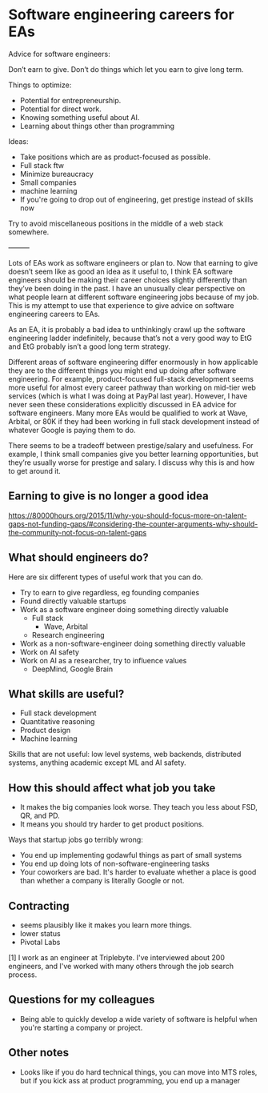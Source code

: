 # Software engineering careers for EAs

Advice for software engineers:

Don’t earn to give. Don’t do things which let you earn to give long term.

Things to optimize:

- Potential for entrepreneurship.
- Potential for direct work.
- Knowing something useful about AI.
- Learning about things other than programming

Ideas:

- Take positions which are as product-focused as possible.
- Full stack ftw
- Minimize bureaucracy
- Small companies
- machine learning
- If you're going to drop out of engineering, get prestige instead of skills now

Try to avoid miscellaneous positions in the middle of a web stack somewhere.





———

Lots of EAs work as software engineers or plan to. Now that earning to give doesn’t seem like as good an idea as it useful to, I think EA software engineers should be making their career choices slightly differently than they’ve been doing in the past. I have an unusually clear perspective on what people learn at different software engineering jobs because of my job. This is my attempt to use that experience to give advice on software engineering careers to EAs.

As an EA, it is probably a bad idea to unthinkingly crawl up the software engineering ladder indefinitely, because that’s not a very good way to EtG and EtG probably isn’t a good long term strategy.

Different areas of software engineering differ enormously in how applicable they are to the different things you might end up doing after software engineering. For example, product-focused full-stack development seems more useful for almost every career pathway than working on mid-tier web services (which is what I was doing at PayPal last year). However, I have never seen these considerations explicitly discussed in EA advice for software engineers. Many more EAs would be qualified to work at Wave, Arbital, or 80K if they had been working in full stack development instead of whatever Google is paying them to do.

There seems to be a tradeoff between prestige/salary and usefulness. For example, I think small companies give you better learning opportunities, but they’re usually worse for prestige and salary. I discuss why this is and how to get around it.


## Earning to give is no longer a good idea

https://80000hours.org/2015/11/why-you-should-focus-more-on-talent-gaps-not-funding-gaps/#considering-the-counter-arguments-why-should-the-community-not-focus-on-talent-gaps

## What should engineers do?

Here are six different types of useful work that you can do.

- Try to earn to give regardless, eg founding companies
- Found directly valuable startups
- Work as a software engineer doing something directly valuable
	- Full stack
		- Wave, Arbital
	- Research engineering
- Work as a non-software-engineer doing something directly valuable
- Work on AI safety
- Work on AI as a researcher, try to influence values
	- DeepMind, Google Brain

## What skills are useful?

- Full stack development
- Quantitative reasoning
- Product design
- Machine learning

Skills that are not useful: low level systems, web backends, distributed systems, anything academic except ML and AI safety.

## How this should affect what job you take

- It makes the big companies look worse. They teach you less about FSD, QR, and PD.
- It means you should try harder to get product positions.

Ways that startup jobs go terribly wrong:

- You end up implementing godawful things as part of small systems
- You end up doing lots of non-software-engineering tasks
- Your coworkers are bad. It's harder to evaluate whether a place is good than whether a company is literally Google or not.

## Contracting

- seems plausibly like it makes you learn more things.
- lower status
- Pivotal Labs


[1] I work as an engineer at Triplebyte. I've interviewed about 200 engineers, and I've worked with many others through the job search process.


## Questions for my colleagues

- Being able to quickly develop a wide variety of software is helpful when you're starting a company or project.


## Other notes

- Looks like if you do hard technical things, you can move into MTS roles, but if you kick ass at product programming, you end up a manager